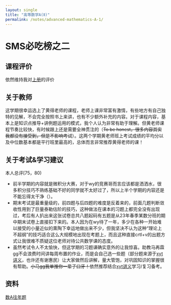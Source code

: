 ```yaml
---
layout: single
title: "高等数学A(Ⅱ)"
permalink: /notes/advanced-mathematics-A-1/
---
```

# SMS必吃榜之二

## 课程评价
依然维持我对[上册](/notes/advanced-mathematics-A-1/)的评价

## 关于教师
这学期很幸运选上了黄得老师的课程，老师上课非常富有激情，有些地方有自己独特的见解，不会完全按照书上来讲，也有不少额外补充的内容。对于课程内容，基本上是知识点推导+讲例题运用的模式，我个人认为非常有助于理解。但黄老师课程节奏比较快，有时候跟上还是需要全神贯注的（<del>To be honest，很多内容其实我都没有接受到，但是不影响考试</del>）。这两个学期黄老师班上考试成绩的平均分以及中位数基本都是平行班里最高的，总体而言非常推荐黄得老师的课！

## 关于考试&学习建议
本人总评[75，80)  
- 前半学期的内容就是微积分大赛，对于wy的竞赛哥而言应该都是洒洒水，很多积分技巧不熟练基础不好的同学就不太好过了，所以上半个学期的内容还是不能忘得太干净（）。
- 期末考试是最重量级的，前四题与后四题的难度是反着来的，前面几题判断敛收性用到了巨量泰勒估阶的技巧，这种做法在课本的习题上都完全没有出现过，考后有人扒出来这张试卷总共八题起码有五题是从23年春季某数分班的期中期末试卷上直接扣下来的。本人因为在wy待了一年，多少在各种一开始难以接受的小量近似的熏陶下幸运地做出来不少，但我坚决不认为这种“理论上不超纲”的技巧适合这么大规模地出现在考题上，而且这种直接crtl+v的出题方式让我很难不质疑这位老师对待公共数学课的态度。
- 虽然考试令人不太愉快，但这学期的习题课确实意外的让我惊喜。助教马再霖gg不会浪费时间讲每周布置的作业，而是会自己选一些题（部分题来源于[xyt讲义](https://github.com/DarkoXie/DarkoXie.github.io)，也许还有谢惠民）让大家做然后讲解，量大管饱，对巩固知识的掌握很有帮助。<del>小马gg我单推你一辈子口牙！</del>依然推荐结合[xyt讲义](https://github.com/DarkoXie/DarkoXie.github.io)学习/复习备考。

## 资料
[数A往年题](url)  
